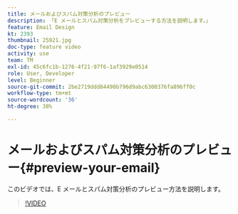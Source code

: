 ```yaml
---
title: メールおよびスパム対策分析のプレビュー
description: 「E メールとスパム対策分析をプレビューする方法を説明します。」
feature: Email Design
kt: 2393
thumbnail: 25921.jpg
doc-type: feature video
activity: use
team: TM
exl-id: 45c6fc1b-1276-4f21-97f6-1af3929e0514
role: User, Developer
level: Beginner
source-git-commit: 2be2719ddd84490b796d9abc6300376fa896ff0c
workflow-type: tm+mt
source-wordcount: '36'
ht-degree: 38%

---
```


# メールおよびスパム対策分析のプレビュー{#preview-your-email}

このビデオでは、E メールとスパム対策分析のプレビュー方法を説明します。

>[!VIDEO](https://video.tv.adobe.com/v/25921?quality=12)
